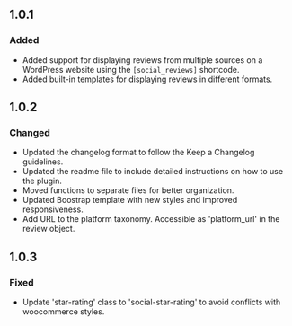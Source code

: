 ## 1.0.1
### Added
- Added support for displaying reviews from multiple sources on a WordPress website using the `[social_reviews]` shortcode.
- Added built-in templates for displaying reviews in different formats.
  
## 1.0.2
### Changed
- Updated the changelog format to follow the Keep a Changelog guidelines.
- Updated the readme file to include detailed instructions on how to use the plugin.
- Moved functions to separate files for better organization.
- Updated Boostrap template with new styles and improved responsiveness.
- Add URL to the platform taxonomy. Accessible as 'platform_url' in the review object.

## 1.0.3
### Fixed
- Update 'star-rating' class to 'social-star-rating' to avoid conflicts with woocommerce styles.
